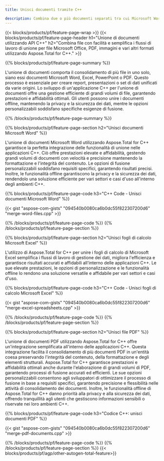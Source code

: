 ```yaml
---
title: Unisci documenti tramite C++ 

description: Combina due o più documenti separati tra cui Microsoft Word, Excel, PowerPoint, PDF e immagini tramite la tua applicazione C++. Testa i risultati della fusione online tramite l'app.
---
```


{{< blocks/products/pf/feature-page-wrap >}}
{{< blocks/products/pf/feature-page-header h1="Unione di documenti utilizzando API C++" h2="Combina file con facilità e semplifica i flussi di lavoro di unione per file Microsoft Office, PDF, immagini e vari altri formati utilizzando Aspose.Total for C++." >}}

{{% blocks/products/pf/feature-page-summary %}}

L'unione di documenti comporta il consolidamento di più file in uno solo, siano essi documenti Microsoft Word, Excel, PowerPoint o PDF. Questo processo è essenziale per creare report, presentazioni o set di dati unificati da varie origini. Lo sviluppo di un'applicazione C++ per l'unione di documenti offre una gestione efficiente di grandi volumi di file, garantendo prestazioni e affidabilità ottimali. Gli utenti possono unire i documenti offline, mantenendo la privacy e la sicurezza dei dati, mentre le opzioni personalizzabili soddisfano specifiche esigenze di fusione. 

{{% /blocks/products/pf/feature-page-summary  %}}

{{% blocks/products/pf/feature-page-section  h2="Unisci documenti Microsoft Word" %}}

L'unione di documenti Microsoft Word utilizzando Aspose.Total for C++ garantisce la perfetta integrazione delle funzionalità di unione nelle applicazioni C++. Ciò offre prestazioni elevate e affidabilità, gestendo grandi volumi di documenti con velocità e precisione mantenendo la formattazione e l'integrità del contenuto. Le opzioni di fusione personalizzabili soddisfano requisiti specifici, garantendo risultati precisi. Inoltre, le funzionalità offline garantiscono la privacy e la sicurezza dei dati, rendendolo una soluzione efficiente per vari settori e casi d'uso all'interno degli ambienti C++.


{{% blocks/products/pf/feature-page-code h3="C++ Code - Unisci documenti Microsoft Word" %}}

{{< gist "aspose-com-gists" "094540b0080ca6b0dc55f822307200d6" "merge-word-files.cpp" >}}

{{% /blocks/products/pf/feature-page-code  %}}
{{% /blocks/products/pf/feature-page-section %}}

{{% blocks/products/pf/feature-page-section  h2="Unisci fogli di calcolo Microsoft Excel" %}}

L'utilizzo di Aspose.Total for C++ per unire i fogli di calcolo di Microsoft Excel semplifica i flussi di lavoro di gestione dei dati, migliora l'efficienza e garantisce risultati accurati e affidabili all'interno delle applicazioni C++. Le sue elevate prestazioni, le opzioni di personalizzazione e le funzionalità offline lo rendono una soluzione versatile e affidabile per vari settori e casi d'uso.


{{% blocks/products/pf/feature-page-code h3="C++ Code - Unisci fogli di calcolo Microsoft Excel" %}}

{{< gist "aspose-com-gists" "094540b0080ca6b0dc55f822307200d6" "merge-excel-spreadsheets.cpp" >}}

{{% /blocks/products/pf/feature-page-code  %}}
{{% /blocks/products/pf/feature-page-section %}}


{{% blocks/products/pf/feature-page-section  h2="Unisci file PDF" %}}

L'unione di documenti PDF utilizzando Aspose.Total for C++ offre un'integrazione semplificata all'interno delle applicazioni C++. Questa integrazione facilita il consolidamento di più documenti PDF in un'entità coesa preservando l'integrità del contenuto, della formattazione e degli elementi strutturali. Aspose.Total for C++ garantisce prestazioni e affidabilità ottimali anche durante l'elaborazione di grandi volumi di PDF, garantendo processi di fusione accurati ed efficienti. Le sue opzioni personalizzabili consentono agli sviluppatori di ottimizzare il processo di fusione in base a requisiti specifici, garantendo precisione e flessibilità nelle attività di consolidamento dei documenti. Inoltre, le funzionalità offline di Aspose.Total for C++ danno priorità alla privacy e alla sicurezza dei dati, offrendo tranquillità agli utenti che gestiscono informazioni sensibili o riservate nei loro ambienti C++.

{{% blocks/products/pf/feature-page-code h3="Codice C++: unisci documenti PDF" %}}

{{< gist "aspose-com-gists" "094540b0080ca6b0dc55f822307200d6" "merge-pdf-documents.cpp" >}}

{{% /blocks/products/pf/feature-page-code  %}}
{{% /blocks/products/pf/feature-page-section %}}
{{< blocks/products/pf/agp/other-autogen-total-feature>}}